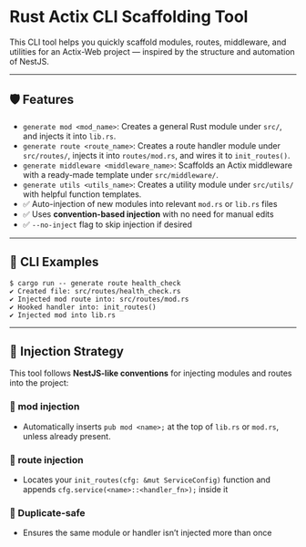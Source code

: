 # Rust Actix CLI Scaffolding Tool

This CLI tool helps you quickly scaffold modules, routes, middleware, and utilities for an Actix-Web project — inspired by the structure and automation of NestJS.

---

## 🛡️ Features

- `generate mod <mod_name>`: Creates a general Rust module under `src/`, and injects it into `lib.rs`.
- `generate route <route_name>`: Creates a route handler module under `src/routes/`, injects it into `routes/mod.rs`, and wires it to `init_routes()`.
- `generate middleware <middleware_name>`: Scaffolds an Actix middleware with a ready-made template under `src/middleware/`.
- `generate utils <utils_name>`: Creates a utility module under `src/utils/` with helpful function templates.
- ✅ Auto-injection of new modules into relevant `mod.rs` or `lib.rs` files
- ✅ Uses **convention-based injection** with no need for manual edits
- ✅ `--no-inject` flag to skip injection if desired

---

## 📸 CLI Examples

```
$ cargo run -- generate route health_check
✔ Created file: src/routes/health_check.rs
✔ Injected mod route into: src/routes/mod.rs
✔ Hooked handler into: init_routes()
✔ Injected mod into lib.rs
```

---

## 🔁 Injection Strategy

This tool follows **NestJS-like conventions** for injecting modules and routes into the project:

### 🔹 mod injection

- Automatically inserts `pub mod <name>;` at the top of `lib.rs` or `mod.rs`, unless already present.

### 🔹 route injection

- Locates your `init_routes(cfg: &mut ServiceConfig)` function and appends `cfg.service(<name>::<handler_fn>);` inside it

### 🔹 Duplicate-safe

- Ensures the same module or handler isn’t injected more than once
